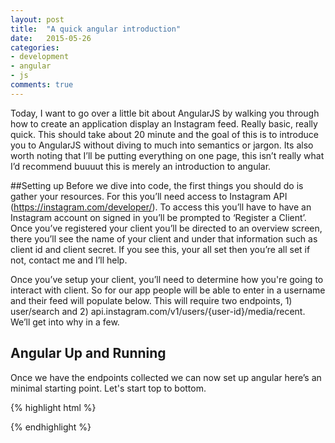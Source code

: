 ```yaml
---
layout: post
title:  "A quick angular introduction"
date:   2015-05-26
categories:
- development
- angular
- js
comments: true
---
```


Today, I want to go over a little bit about AngularJS by walking you through how to create an application display an Instagram feed. Really basic, really quick. This should take about 20 minute and the goal of this is to introduce you to AngularJS without diving to much into semantics or jargon. Its also worth noting  that I’ll be putting everything on one page, this isn’t really what I’d recommend buuuut this is merely an introduction to angular.

##Setting up
Before we dive into code, the first things you should do is gather your resources. For this you’ll need access to Instagram API (https://instagram.com/developer/). To access this you’ll have to have an Instagram account on signed in you’ll be prompted to ‘Register a Client’. Once you’ve registered your client you’ll be directed to an overview screen, there you’ll see the name of your client and under that information such as client id and client secret. If you see this, your all set then you’re all set if not, contact me and I’ll help.

Once you’ve setup your client, you’ll need to determine how you're going to interact with client. So for our app people will be able to enter in a username and their feed will populate below. This will require two endpoints, 1) user/search and 2) api.instagram.com/v1/users/{user-id}/media/recent. We’ll get into why in a few.

## Angular Up and Running
Once we have the endpoints collected we can now set up angular here’s an minimal starting point. Let's start top to bottom.

{% highlight html %}

<html lang="en" ng-app="InstagramApp" class="no-js">
<head>
  <title>My Instagram App</title>
</head>
<body data-ng-controller="mainController">
  
  <!-- html goes here -->
   
  <script src="https://cdnjs.cloudflare.com/ajax/libs/angular.js/1.3.15/angular.min.js"></script>
  <script src="https://cdnjs.cloudflare.com/ajax/libs/angular.js/1.3.15/angular-route.min.js"></script>
  <script src="https://cdnjs.cloudflare.com/ajax/libs/angular.js/1.3.15/angular-resource.min.js"></script>
  <script>
    <!-- ng application code here --> 
  </script>
</body>
</html>

{% endhighlight %}